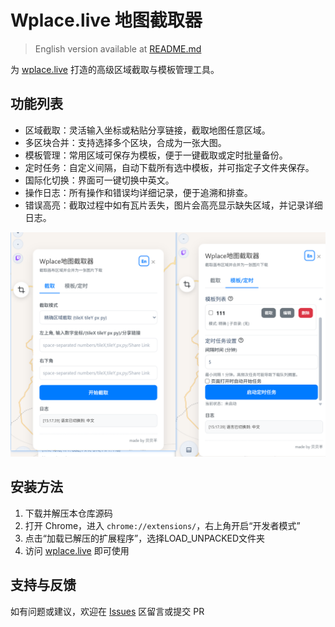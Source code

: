 # Wplace.live 地图截取器

> English version available at [README.md](./README-en.md)

为 [wplace.live](https://wplace.live) 打造的高级区域截取与模板管理工具。

## 功能列表

- 区域截取：灵活输入坐标或粘贴分享链接，截取地图任意区域。
- 多区块合并：支持选择多个区块，合成为一张大图。
- 模板管理：常用区域可保存为模板，便于一键截取或定时批量备份。
- 定时任务：自定义间隔，自动下载所有选中模板，并可指定子文件夹保存。
- 国际化切换：界面可一键切换中英文。
- 操作日志：所有操作和错误均详细记录，便于追溯和排查。
- 错误高亮：截取过程中如有瓦片丢失，图片会高亮显示缺失区域，并记录详细日志。



![Snipaste_2025-10-06_15-14-15](./Snipaste_2025-10-06_15-18-21.png)

## 安装方法

1. 下载并解压本仓库源码
2. 打开 Chrome，进入 `chrome://extensions/`，右上角开启“开发者模式”
3. 点击“加载已解压的扩展程序”，选择LOAD_UNPACKED文件夹
4. 访问 [wplace.live](https://wplace.live/) 即可使用

## 支持与反馈

如有问题或建议，欢迎在 [Issues](https://github.com/yourname/yourrepo/issues) 区留言或提交 PR
